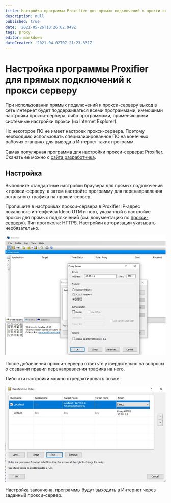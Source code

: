 ```yaml
---
title: Настройка программы Proxifier для прямых подключений к прокси-серверу
description: null
published: true
date: '2021-05-26T10:26:02.949Z'
tags: proxy
editor: markdown
dateCreated: '2021-04-02T07:21:23.831Z'
---
```


# Настройка программы Proxifier для прямых подключений к прокси серверу

При использовании прямых подключений к прокси-серверу выход в сеть Интернет будет поддерживаться всеми программами, имеющими настройки прокси-сервера, либо программами, применяющими системные настройки прокси \(из Internet Explorer\).

Но некоторое ПО не имеет настроек прокси-сервера. Поэтому необходимо использовать специализированное ПО на конечных рабочих станциях для вывода в Интернет таких программ.

Самая популярная программа для настройки прокси-сервера: Proxifier. Скачать ее можно с [сайта разработчика](http://www.proxifier.com/).

## Настройка

Выполните стандартные настройки браузера для прямых подключений к прокси-серверу, а затем настройте программу для перенаправления остального трафика на прокси-сервер.

Пропишите в настройках прокси-сервера в Proxifier IP-адрес локального интерфейса Ideco UTM и порт, указанный в настройке прокси для прямых подключений \(см. документацию по [прокси-серверу](../../settings/services/proxy/proxy-server.md)\). Тип протокола: HTTPS. Настройки авторизации указывать необязательно.

![](../../.gitbook/assets/6062169.jpg)

После добавления прокси-сервера ответьте утвердительно на вопросы о создании правил перенаправления трафика на него.

Либо эти настройки можно отредактировать позже:

![](../../.gitbook/assets/proxyfier02.jpg)

Настройка закончена, программы будут выходить в Интернет через заданный прокси-сервер.

